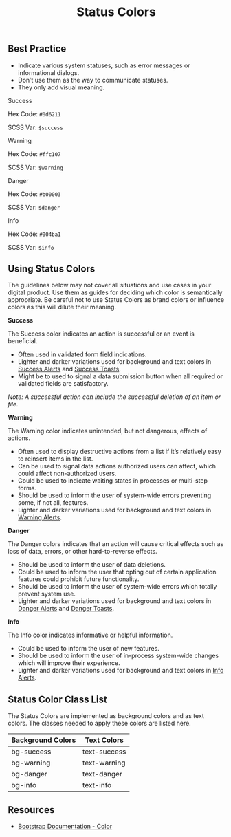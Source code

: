 ﻿---
title: Status Colors
summary: Pelican uses Status Colors to inform users about what is going on with the system.
tags: color
layout: guide
eleventyNavigation:
  key: Status Colors
  parent: Foundation
  order: 2
  excerpt: Pelican uses Status Colors to inform users about what is going on with the system.
  img: /img/illustrations/illus-status-colors.svg
--- 

## Best Practice

- Indicate various system statuses, such as error messages or informational dialogs. 
- Don’t use them as the way to communicate statuses.
- They only add visual meaning.

<div class="row mb-5">
  <div class="col-md-6 col-xl-3">
    <div class="card border-0">
      <div class="bg-success rounded-top pd-color-block"></div>
      <div class="card-body">
        <p class="mb-0 fw-bold">Success</p>
        <p class="mb-0">Hex Code: <code>#0d6211</code></p>
        <p class="mb-0">SCSS Var: <code>$success</code></p>
      </div>
    </div>
  </div>
  <div class="col-md-6 col-xl-3">
    <div class="card border-0">
      <div class="bg-warning rounded-top pd-color-block"></div>
      <div class="card-body">
        <p class="mb-0 fw-bold">Warning</p>
        <p class="mb-0">Hex Code: <code>#ffc107</code></p>
        <p class="mb-0">SCSS Var: <code>$warning</code></p>
      </div>
    </div>
  </div>
  <div class="col-md-6 col-xl-3">
    <div class="card border-0">
      <div class="bg-danger rounded-top pd-color-block"></div>
      <div class="card-body">
        <p class="mb-0 fw-bold">Danger</p>
        <p class="mb-0">Hex Code: <code>#b00003</code></p>
        <p class="mb-0">SCSS Var: <code>$danger</code></p>
      </div>
    </div>
  </div>
  <div class="col-md-6 col-xl-3">
    <div class="card border-0">
      <div class="bg-info rounded-top pd-color-block"></div>
      <div class="card-body">
        <p class="mb-0 fw-bold">Info</p>
        <p class="mb-0">Hex Code: <code>#004ba1</code></p>
        <p class="mb-0">SCSS Var: <code>$info</code></p>
      </div>
    </div>
  </div>
</div>

## Using Status Colors

The guidelines below may not cover all situations and use cases in your digital product. Use them as guides for deciding which color is semantically appropriate. Be careful not to use Status Colors as brand colors or influence colors as this will dilute their meaning.

**Success**

The Success color indicates an action is successful or an event is beneficial.

- Often used in validated form field indications.
- Lighter and darker variations used for background and text colors in [Success Alerts](/components/alerts/) and [Success Toasts](/components/toasts/).
- Might be to used to signal a data submission button when all required or validated fields are satisfactory.

_Note: A successful action can include the successful deletion of an item or file._

**Warning**

The Warning color indicates unintended, but not dangerous, effects of actions.

- Often used to display destructive actions from a list if it’s relatively easy to reinsert items in the list.
- Can be used to signal data actions authorized users can affect, which could affect non-authorized users.
- Could be used to indicate waiting states in processes or multi-step forms.
- Should be used to inform the user of system-wide errors preventing some, if not all, features.
- Lighter and darker variations used for background and text colors in [Warning Alerts](/components/alerts/).

**Danger**

The Danger colors indicates that an action will cause critical effects such as loss of data, errors, or other hard-to-reverse effects.

- Should be used to inform the user of data deletions.
- Could be used to inform the user that opting out of certain application features could prohibit future functionality.
- Should be used to inform the user of system-wide errors which totally prevent system use.
- Lighter and darker variations used for background and text colors in [Danger Alerts](/components/alerts/) and [Danger Toasts](/components/toasts/).

**Info**

The Info color indicates informative or helpful information.

- Could be used to inform the user of new features.
- Should be used to inform the user of in-process system-wide changes which will improve their experience.
- Lighter and darker variations used for background and text colors in [Info Alerts](/components/alerts/).

## Status Color Class List

The Status Colors are implemented as background colors and as text colors. The classes needed to apply these colors are listed here.

<div class="table-wrapper">
  <table class="table table-striped mb-5">
    <thead>
      <tr>
        <th>Background Colors</th>
        <th>Text Colors</th>
      </tr>
    </thead>
    <tbody>
      <tr>
        <td><span class="h5"><span class="badge badge-success">bg-success</span></span></td>
        <td><span class="h5"><span class="badge bg-transparent text-success">text-success</span></span></td>
      </tr>
      <tr>
        <td><span class="h5"><span class="badge badge-warning">bg-warning</span></span></td>
        <td><span class="h5"><span class="badge bg-transparent text-warning">text-warning</span></span></td>
      </tr>
      <tr>
        <td><span class="h5"><span class="badge badge-danger">bg-danger</span></span></td>
        <td><span class="h5"><span class="badge bg-transparent text-danger">text-danger</span></span></td>
      </tr>
      <tr>
        <td><span class="h5"><span class="badge badge-info">bg-info</span></span></td>
        <td><span class="h5"><span class="badge bg-transparent text-info">text-info</span></span></td>
      </tr>                 
    </tbody>
  </table>
</div>

## Resources

* <a href="https://getbootstrap.com/docs/5.1/utilities/colors/" target="_blank">Bootstrap Documentation - Color</a>
